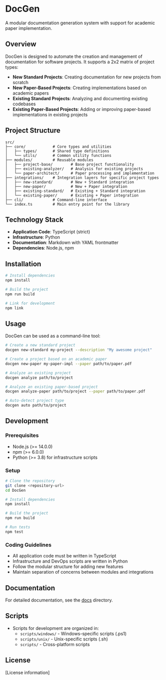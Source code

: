 # DocGen

A modular documentation generation system with support for academic paper implementation.

## Overview

DocGen is designed to automate the creation and management of documentation for software projects. It supports a 2x2 matrix of project types:

- **New Standard Projects**: Creating documentation for new projects from scratch
- **New Paper-Based Projects**: Creating implementations based on academic papers
- **Existing Standard Projects**: Analyzing and documenting existing codebases
- **Existing Paper-Based Projects**: Adding or improving paper-based implementations in existing projects

## Project Structure

```
src/
├── core/            # Core types and utilities
│   ├── types/       # Shared type definitions
│   └── utils/       # Common utility functions
├── modules/         # Reusable modules
│   ├── project-base/        # Base project functionality
│   ├── existing-analyzer/   # Analysis for existing projects
│   └── paper-architect/     # Paper processing and implementation
├── integrations/    # Integration layers for specific project types
│   ├── new-standard/        # New + Standard integration
│   ├── new-paper/           # New + Paper integration
│   ├── existing-standard/   # Existing + Standard integration
│   └── existing-paper/      # Existing + Paper integration
├── cli/             # Command-line interface
└── index.ts         # Main entry point for the library
```

## Technology Stack

- **Application Code**: TypeScript (strict)
- **Infrastructure**: Python
- **Documentation**: Markdown with YAML frontmatter
- **Dependencies**: Node.js, npm

## Installation

```bash
# Install dependencies
npm install

# Build the project
npm run build

# Link for development
npm link
```

## Usage

DocGen can be used as a command-line tool:

```bash
# Create a new standard project
docgen new-standard my-project --description "My awesome project"

# Create a project based on an academic paper
docgen new-paper my-paper-impl --paper path/to/paper.pdf

# Analyze an existing project
docgen analyze path/to/project

# Analyze an existing paper-based project
docgen analyze-paper path/to/project --paper path/to/paper.pdf

# Auto-detect project type
docgen auto path/to/project
```

## Development

### Prerequisites

- Node.js (>= 14.0.0)
- npm (>= 6.0.0)
- Python (>= 3.8) for infrastructure scripts

### Setup

```bash
# Clone the repository
git clone <repository-url>
cd DocGen

# Install dependencies
npm install

# Build the project
npm run build

# Run tests
npm test
```

### Coding Guidelines

- All application code must be written in TypeScript
- Infrastructure and DevOps scripts are written in Python
- Follow the modular structure for adding new features
- Maintain separation of concerns between modules and integrations

## Documentation

For detailed documentation, see the [docs](./docs) directory.

## Scripts

- Scripts for development are organized in:
  - `scripts/windows/` - Windows-specific scripts (.ps1)
  - `scripts/unix/` - Unix-specific scripts (.sh)
  - `scripts/` - Cross-platform scripts

## License

[License information]